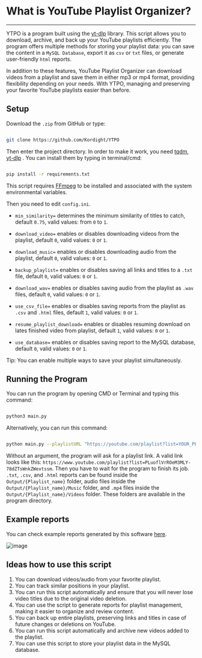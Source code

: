 # What is YouTube Playlist Organizer?

---

YTPO is a program built using the [yt-dlp](https://github.com/yt-dlp/yt-dlp) library. This script allows you to download, archive, and back up your YouTube playlists efficiently. The program offers multiple methods for storing your playlist data: you can save the content in a `MySQL Database`, export it as `csv` or `txt` files, or generate user-friendly `html` reports. 

In addition to these features, YouTube Playlist Organizer can download videos from a playlist and save them in either mp3 or mp4 format, providing flexibility depending on your needs. With YTPO, managing and preserving your favorite YouTube playlists easier than before.

## Setup

Download the `.zip` from GitHub or type:

```sh

git clone https://github.com/Kordight/YTPO
```

Then enter the project directory. In order to make it work, you need [tqdm](https://github.com/tqdm/tqdm), [yt-dlp](https://github.com/yt-dlp/yt-dlp) . You can install them by typing in terminal/cmd:

```sh

pip install -r requirements.txt
```

This script requires [FFmpeg](https://ffmpeg.org/) to be installed and associated with the system environmental variables.

Then you need to edit `config.ini`.

- `min_similarity=` determines the minimum similarity of titles to catch, default `0.75`, valid values: from `0` to `1`.

- `download_video=` enables or disables downloading videos from the playlist, default `0`, valid values: `0` or `1`.

- `download_music=` enables or disables downloading audio from the playlist, default `0`, valid values: `0` or `1`.

- `backup_playlist=` enables or disables saving all links and titles to a `.txt` file, default `0`, valid values: `0` or `1`.

- `download_wav=` enables or disables saving audio from the playlist as `.wav` files, default `0`, valid values: `0` or `1`.

- `use_csv_file=` enables or disables saving reports from the playlist as `.csv` and `.html` files, default `1`, valid values: `0` or `1`.

- `resume_playlist_download=` enables or disables resuming download on lates finished video from playlist, default `1`, valid values: `0` or `1`.

- `use_database=` enables or disables saving report to the MySQL database, default `0`, valid values: `0` or `1`.
   
 Tip: You can enable multiple ways to save your playlist simultaneously.

## Running the Program

You can run the program by opening CMD or Terminal and typing this command:

```sh

python3 main.py
```

Alternatively, you can run this command:

```sh

python main.py --playlistURL "https://youtube.com/playlist?list=YOUR_PLAYLIST_URL"
```

Without an argument, the program will ask for a playlist link. A valid link looks like this: `https://www.youtube.com/playlist?list=PLuoflVrROeM3MLY-78dZTsWnkZWextssm`. Then you have to wait for the program to finish its job. `.txt`, `.csv`, and `.html` reports can be found inside the `Output/{Playlist_name}` folder, audio files inside the `Output/{Playlist_name}/Music` folder, and `.mp4` files inside the `Output/{Playlist_name}/Videos` folder. These folders are available in the program directory.

## Example reports
You can check example reports generated by this software [here](https://kordight.dev/stuffs/YTPO-Demo/).

![image](https://github.com/user-attachments/assets/ea93c005-236b-4f53-b663-98538fd40afc)

## Ideas how to use this script

1. You can download videos/audio from your favorite playlist.
2. You can track similar positions in your playlist.
3. You can run this script automatically and ensure that you will never lose video titles due to the original video deletion.
4. You can use the script to generate reports for playlist management, making it easier to organize and review content.
5. You can back up entire playlists, preserving links and titles in case of future changes or deletions on YouTube.
6. You can run this script automatically and archive new videos added to the playlist.
7. You can use this script to store your playlist data in the MySQL database.
